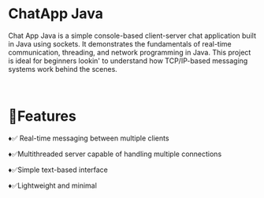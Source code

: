 <h1>ChatApp Java</h1>
<p>
  Chat App Java is a simple console-based client-server chat application built in Java using sockets. It demonstrates the fundamentals of real-time communication, threading, and network programming in Java. This project is ideal for beginners lookin' to understand how TCP/IP-based messaging systems work behind the scenes.</p> <br>
<h1> 🧠Features </h1>
<p> ♦✅ Real-time messaging between multiple clients </p>
<p> ♦✅Multithreaded server capable of handling multiple connections </p>
<p> ♦✅Simple text-based interface </p>
♦✅Lightweight and minimal
